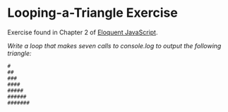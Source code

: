 # Looping-a-Triangle Exercise

Exercise found in Chapter 2 of [Eloquent JavaScript](https://eloquentjavascript.net/).

*Write a loop that makes seven calls to console.log to output the following triangle:*

`#`  
`##`  
`###`  
`####`  
`#####`  
`######`  
`#######`
